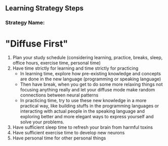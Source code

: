 ## Learning Strategy Steps

### Strategy Name:
# "Diffuse First"

1. Plan your study schedule (considering learning, practice, breaks, sleep, office hours, exercise time, personal time)
2. Have time strictly for learning and time strictly for practicing
    - In learning time, explore how pre-existing knowledge and concepts are done in the new language (programming or speaking language)
    - Then have break, when you get to do some more relaxing things not focusing anything really and let your diffuse mode make random connections between neural patterns
    - In practicing time, try to use these new knowledge in a more practical way, like building stuffs in the programming languages or interacting with actual people in the speaking language and exploring better and more elegant ways to express yourself and solve your problems.
3. Have sufficient sleep time to refresh your brain from harmful toxins
4. Have sufficient exercise time to develop new neurons
5. Have personal time for other personal things
